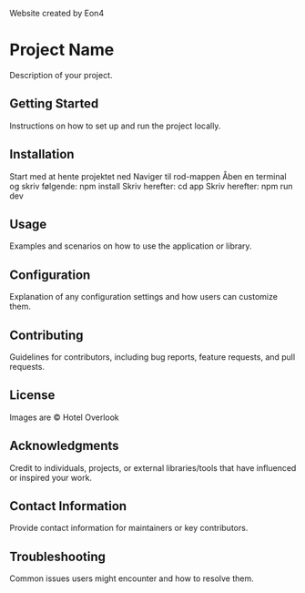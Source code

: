 Website created by Eon4 

# Project Name

Description of your project.

## Getting Started

Instructions on how to set up and run the project locally.

## Installation

Start med at hente projektet ned
Naviger til rod-mappen
Åben en terminal og skriv følgende:
npm install
Skriv herefter:
cd app
Skriv herefter:
npm run dev
## Usage

Examples and scenarios on how to use the application or library.

## Configuration

Explanation of any configuration settings and how users can customize them.

## Contributing

Guidelines for contributors, including bug reports, feature requests, and pull requests.

## License

Images are © Hotel Overlook

## Acknowledgments

Credit to individuals, projects, or external libraries/tools that have influenced or inspired your work.

## Contact Information

Provide contact information for maintainers or key contributors.

## Troubleshooting

Common issues users might encounter and how to resolve them.
